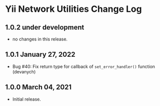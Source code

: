 # Yii Network Utilities Change Log

## 1.0.2 under development

- no changes in this release.

## 1.0.1 January 27, 2022

- Bug #40: Fix return type for callback of `set_error_handler()` function (devanych)

## 1.0.0 March 04, 2021

- Initial release.
